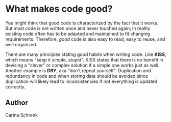 # What makes code good?

You might think that good code is characterized by the fact that it works.
But most code is not written once and never touched again; in reality  
existing code often has to be adapted and maintained to fit changing requirements.
Therefore, *good* code is also easy to read, easy to reuse, and well organized.

There are many principles stating good habits when writing code. 
Like **KISS**, which means "keep it simple, stupid". 
KISS states that there is no benefit in devising a "clever" or complex solution if a simple one works just as well. 
Another example is **DRY**, aka "don't repeat yourself". 
Duplication and redundancy in code and when storing data should be avoided since duplication will likely lead to inconsistencies if not everything is updated correctly.


## Author
Carina Schrenk 
